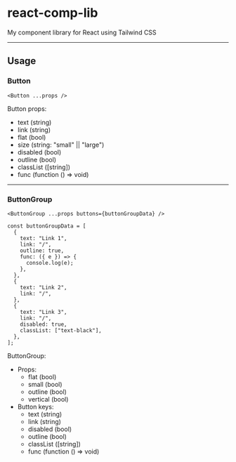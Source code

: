 # react-comp-lib
My component library for React using Tailwind CSS

<hr/>

## Usage

### Button
`<Button ...props />`

Button props:
- text (string)
- link (string)
- flat (bool)
- size (string: "small" || "large")
- disabled (bool)
- outline (bool)
- classList ([string])
- func (function () => void)

<hr/>

### ButtonGroup
```
<ButtonGroup ...props buttons={buttonGroupData} />

const buttonGroupData = [
  {
    text: "Link 1",
    link: "/",
    outline: true,
    func: ({ e }) => {
      console.log(e);
    },
  },
  {
    text: "Link 2",
    link: "/",
  },
  {
    text: "Link 3",
    link: "/",
    disabled: true,
    classList: ["text-black"],
  },
];
```

ButtonGroup:
- Props:
  - flat (bool)
  - small (bool)
  - outline (bool)
  - vertical (bool)
- Button keys:
  - text (string)
  - link (string)
  - disabled (bool)
  - outline (bool)
  - classList ([string])
  - func (function () => void)
